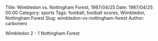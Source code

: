 Title: Wimbledon vs. Nottingham Forest, 1987/04/25
Date: 1987/04/25 00:00
Category: sports
Tags: football, football scores, Wimbledon, Nottingham Forest
Slug: wimbledon-vs-nottingham-forest
Author: carbonero


Wimbledon 2 - 1 Nottingham Forest

